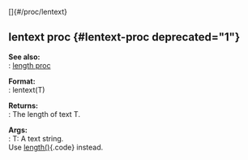 []{#/proc/lentext}    
## lentext proc {#lentext-proc deprecated="1"}    
**See also:**    
:   [length proc](ref/proc/length)    
<!-- -->    
**Format:**    
:   lentext(T)    
<!-- -->    
**Returns:**    
:   The length of text T.    
<!-- -->    
**Args:**    
:   T: A text string.    
Use [length()](ref/proc/length){.code} instead.  